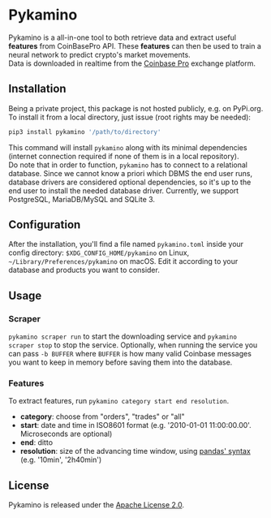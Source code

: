 # Pykamino

Pykamino is a all-in-one tool to both retrieve data and extract useful __features__ from CoinBasePro API. These __features__ can then be used to train a neural network to predict crypto's market movements.  
Data is downloaded in realtime from the [Coinbase Pro](https://pro.coinbase.com/) exchange platform.

## Installation

Being a private project, this package is not hosted publicly, e.g. on PyPi.org. To install it from a local directory, just issue (root rights may be needed):
```bash
pip3 install pykamino '/path/to/directory'
```
This command will install `pykamino` along with its minimal dependencies (internet connection required if none of them is in a local repository).  
Do note that in order to function, `pykamino` has to connect to a relational database. Since we cannot know a priori which DBMS the end user runs, database drivers are considered optional dependencies, so it's up to the end user to install the needed database driver. Currently, we support PostgreSQL, MariaDB/MySQL and SQLite 3.

## Configuration

After the installation, you'll find a file named `pykamino.toml` inside your config directory: `$XDG_CONFIG_HOME/pykamino` on Linux, `~/Library/Preferences/pykamino` on macOS. Edit it according to your database and products you want to consider.

## Usage

### Scraper
`pykamino scraper run` to start the downloading service and `pykamino scraper stop` to stop the service. Optionally, when running the service you can pass `-b BUFFER` where `BUFFER` is how many valid Coinbase messages you want to keep in memory before saving them into the database.

### Features

To extract features, run `pykamino category start end resolution`.  
- **category**: choose from "orders", "trades" or "all"
- **start**: date and time in ISO8601 format (e.g. '2010-01-01 11:00:00.00'. Microseconds are optional)
- **end**: ditto
- **resolution**: size of the advancing time window, using [pandas' syntax](https://pandas.pydata.org/pandas-docs/stable/user_guide/timeseries.html#timeseries-offset-aliases) (e.g. '10min', '2h40min')

## License

Pykamino is released under the [Apache License 2.0](https://opensource.org/licenses/Apache-2.0).
